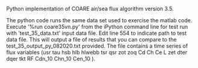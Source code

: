 Python implementation of COARE air/sea flux algorithm version 3.5.

The python code runs the same data set used to exercise the matlab code. Execute '%run coare35vn.py' from the iPython command line for test run with 'test_35_data.txt' input data file. Edit line 554 to indicate path to test data file. This will output a file of results that you can compare to the test_35_output_py_082020.txt provided.  The file contains a time series of flux variables (usr	tau	hsb	hlb	hlwebb	tsr	qsr	zot	zoq	Cd	Ch	Ce	L	zet	dter	dqer	tkt	RF	Cdn_10	Chn_10	Cen_10 ).

